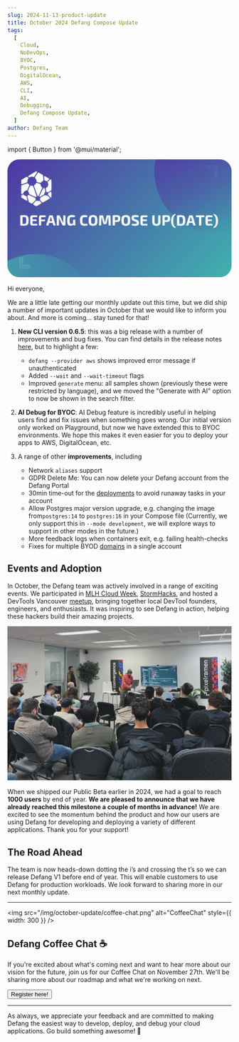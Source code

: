 ```yaml
---
slug: 2024-11-13-product-update
title: October 2024 Defang Compose Update
tags:
  [
    Cloud,
    NoDevOps,
    BYOC,
    Postgres,
    DigitalOcean,
    AWS,
    CLI,
    AI,
    Debugging,
    Defang Compose Update,
  ]
author: Defang Team
---
```

import { Button } from '@mui/material';

![Defang Compose Update](/img/defang-compose-update.webp)

Hi everyone, 

We are a little late getting our monthly update out this time, but we did ship a number of important updates in October that we would like to inform you about. And more is coming… stay tuned for that!

1. **New CLI version 0.6.5**: this was a big release with a number of improvements and bug fixes. You can find details in the release notes [here](https://github.com/DefangLabs/defang/releases/tag/v0.6.5), but to highlight a few: 
    - `defang --provider aws` shows improved error message if unauthenticated
    - Added `--wait` and `--wait-timeout` flags
    - Improved `generate` menu: all samples shown (previously these were restricted by language), and we moved the "Generate with AI" option to now be shown in the search filter.

2. **AI Debug for BYOC**: AI Debug feature is incredibly useful in helping users find and fix issues when something goes wrong. Our initial version only worked on Playground, but now we have extended this to BYOC environments. We hope this makes it even easier for you to deploy your apps to AWS, DigitalOcean, etc.

3. A range of other **improvements**, including
    - Network `aliases` support
    - GDPR Delete Me: You can now delete your Defang account from the Defang Portal
    - 30min time-out for the [deployments](https://docs.defang.io/docs/concepts/deployments) to avoid runaway tasks in your account
    - Allow Postgres major version upgrade, e.g. changing the image from`postgres:14` to `postgres:16` in your Compose file (Currently, we only support this in `--mode development`, we will explore ways to support in other modes in the future.)
    - More feedback logs when containers exit, e.g. failing health-checks
    - Fixes for multiple BYOD [domains](https://docs.defang.io/docs/concepts/domains) in a single account

## Events and Adoption

In October, the Defang team was actively involved in a range of exciting events. We participated in [MLH Cloud Week](https://ghw.mlh.io/events/cloud), [StormHacks](https://stormhacks.com/), and hosted a DevTools Vancouver [meetup](https://lu.ma/devtools2), bringing together local DevTool founders, engineers, and enthusiasts. It was inspiring to see Defang in action, helping these hackers build their amazing projects.

![DevToolsMeetup](/img/october-update/devtools-meetup.jpg)

When we shipped our Public Beta earlier in 2024, we had a goal to reach **1000 users** by end of year. **We are pleased to announce that we have already reached this milestone a couple of months in advance!** We are excited to see the momentum behind the product and how our users are using Defang for developing and deploying a variety of different applications. Thank you for your support!

## The Road Ahead

The team is now heads-down dotting the i’s and crossing the t’s so we can release Defang V1 before end of year. This will enable customers to use Defang for production workloads. We look forward to sharing more in our next monthly update.

---

<img src="/img/october-update/coffee-chat.png" alt="CoffeeChat" style={{ width: 300 }} />

## Defang Coffee Chat ☕

If you're excited about what's coming next and want to hear more about our vision for the future, join us for our Coffee Chat on November 27th. We'll be sharing more about our roadmap and what we're working on next.

<Button href="https://lu.ma/4n54sy2v" variant="contained" size="large" target="_blank">
Register here!
</Button>

---

As always, we appreciate your feedback and are committed to making Defang the easiest way to develop, deploy, and debug your cloud applications. Go build something awesome! 🚀